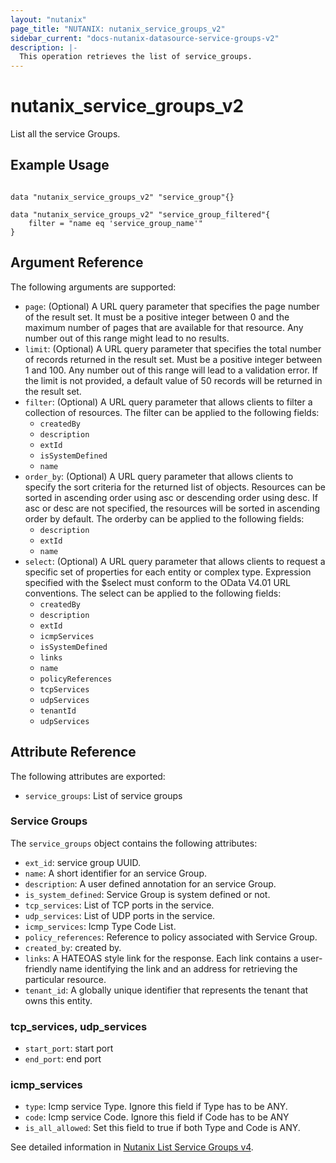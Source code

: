 ```yaml
---
layout: "nutanix"
page_title: "NUTANIX: nutanix_service_groups_v2"
sidebar_current: "docs-nutanix-datasource-service-groups-v2"
description: |-
  This operation retrieves the list of service_groups.
---
```


# nutanix_service_groups_v2

List all the service Groups.

## Example Usage

``` hcl

data "nutanix_service_groups_v2" "service_group"{}

data "nutanix_service_groups_v2" "service_group_filtered"{
    filter = "name eq 'service_group_name'"
}

```


## Argument Reference

The following arguments are supported:

* `page`: (Optional) A URL query parameter that specifies the page number of the result set. It must be a positive integer between 0 and the maximum number of pages that are available for that resource. Any number out of this range might lead to no results.
* `limit`: (Optional) A URL query parameter that specifies the total number of records returned in the result set. Must be a positive integer between 1 and 100. Any number out of this range will lead to a validation error. If the limit is not provided, a default value of 50 records will be returned in the result set.
* `filter`: (Optional) A URL query parameter that allows clients to filter a collection of resources. The filter can be applied to the following fields:
    - `createdBy`
    - `description`
    - `extId`
    - `isSystemDefined`
    - `name`
* `order_by`: (Optional) A URL query parameter that allows clients to specify the sort criteria for the returned list of objects. Resources can be sorted in ascending order using asc or descending order using desc. If asc or desc are not specified, the resources will be sorted in ascending order by default. The orderby can be applied to the following fields:
    - `description`
    - `extId`
    - `name`
* `select`: (Optional) A URL query parameter that allows clients to request a specific set of properties for each entity or complex type. Expression specified with the $select must conform to the OData V4.01 URL conventions. The select can be applied to the following fields:
    - `createdBy`
    - `description`
    - `extId`
    - `icmpServices`
    - `isSystemDefined`
    - `links`
    - `name`
    - `policyReferences`
    - `tcpServices`
    - `udpServices`
    - `tenantId`
    - `udpServices`


## Attribute Reference

The following attributes are exported:

* `service_groups`: List of service groups

### Service Groups
The `service_groups` object contains the following attributes:

* `ext_id`: service group UUID.
* `name`: A short identifier for an service Group.
* `description`: A user defined annotation for an service Group.
* `is_system_defined`: Service Group is system defined or not.
* `tcp_services`: List of TCP ports in the service.
* `udp_services`: List of UDP ports in the service.
* `icmp_services`: Icmp Type Code List.
* `policy_references`: Reference to policy associated with Service Group.
* `created_by`: created by.
* `links`: A HATEOAS style link for the response. Each link contains a user-friendly name identifying the link and an address for retrieving the particular resource.
* `tenant_id`: A globally unique identifier that represents the tenant that owns this entity.


### tcp_services, udp_services
* `start_port`: start port
* `end_port`: end port

### icmp_services
* `type`: Icmp service Type. Ignore this field if Type has to be ANY.
* `code`: Icmp service Code. Ignore this field if Code has to be ANY
* `is_all_allowed`: Set this field to true if both Type and Code is ANY.




See detailed information in [Nutanix List Service Groups v4](https://developers.nutanix.com/api-reference?namespace=microseg&version=v4.0#tag/ServiceGroups/operation/listServiceGroups).
